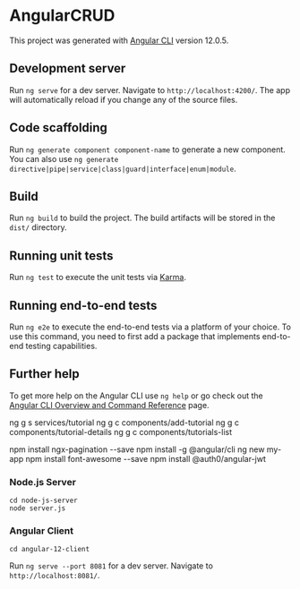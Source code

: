 # AngularCRUD

This project was generated with [Angular CLI](https://github.com/angular/angular-cli) version 12.0.5.

## Development server

Run `ng serve` for a dev server. Navigate to `http://localhost:4200/`. The app will automatically reload if you change any of the source files.

## Code scaffolding

Run `ng generate component component-name` to generate a new component. You can also use `ng generate directive|pipe|service|class|guard|interface|enum|module`.

## Build

Run `ng build` to build the project. The build artifacts will be stored in the `dist/` directory.

## Running unit tests

Run `ng test` to execute the unit tests via [Karma](https://karma-runner.github.io).

## Running end-to-end tests

Run `ng e2e` to execute the end-to-end tests via a platform of your choice. To use this command, you need to first add a package that implements end-to-end testing capabilities.

## Further help

To get more help on the Angular CLI use `ng help` or go check out the [Angular CLI Overview and Command Reference](https://angular.io/cli) page.

ng g s services/tutorial
ng g c components/add-tutorial
ng g c components/tutorial-details
ng g c components/tutorials-list

npm install ngx-pagination --save
npm install -g @angular/cli
ng new my-app
npm install font-awesome --save
npm install @auth0/angular-jwt

### Node.js Server
```
cd node-js-server
node server.js
```

### Angular Client
```
cd angular-12-client
```
Run `ng serve --port 8081` for a dev server. Navigate to `http://localhost:8081/`.
